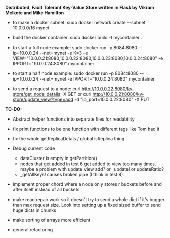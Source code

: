 **Distributed, Fault Tolerant Key-Value Store written in Flask by**
**Vikram Melkote and Mike Hamilton**

* to make a docker subnet:
	sudo docker network create --subnet 10.0.0.0/16 mynet

* build the docker container:
	sudo docker build -t mycontainer .

* to start a full node example: 
	sudo docker run -p 8084:8080 --ip=10.0.0.24 --net=mynet -e K=3 -e VIEW="10.0.0.21:8080,10.0.0.22:8080,10.0.0.23:8080,10.0.0.24:8080" -e IPPORT="10.0.0.24:8080" mycontainer

* to start a half node example:
	sudo docker run -p 8084:8080 --ip=10.0.0.24 --net=mynet -e IPPORT="10.0.0.24:8080" mycontainer

* to send a request to a node:
	curl http://10.0.0.22:8080/kv-store/get_node_details -X GET
	or
	curl http://10.0.0.21:8080/kv-store/update_view?type=add -d "ip_port=10.0.0.22:8080" -X PUT

**TO-DO:**

* Abstract helper functions into separate files for readability

* fix print functions to be one function with different tags like Tom had it

* fix the whole getReplicaDetals / global isReplica thing

* Debug current code
	* dataCluster is empty in getPartition()
	* nodes that get added in test 6 get added to view too many times.
	        maybe a problem with update_view add? or _update! or updateRatio?
	* _getAllKeys! causes broken pipe (I think in test 8)

* implement proper chord where a node only stores r buckets before and after itself
	instead of all buckets

* make read repair work so it doesn't try to send a whole dict if it's bugger than max request size.
	Look into setting up a fixed sized buffer to send huge dicts in chunks

* make sorting of arrays more efficient

* general refactoring
